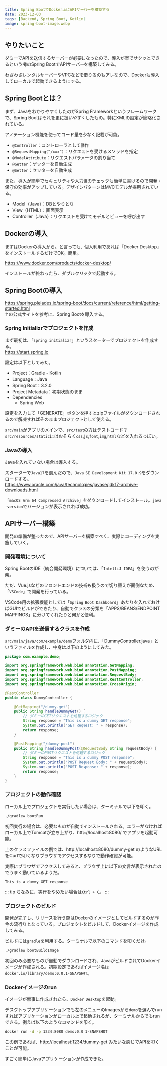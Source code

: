 ```yaml
---
title: Spring BootでDocker上にAPIサーバーを構築する
date: 2023-12-03
tags: [Backend, Spring Boot, Kotlin]
image: spring-boot-image.webp
---
```


## やりたいこと
ダミーでAPIを送信するサーバーが必要になったので、導入が楽でサクッとできるという噂のSpring BootでAPIサーバーを構築してみる。

わざわざレンタルサーバーやVPCなどを借りるのもアレなので、Dockerも導入してローカルで起動できるようにする。


## Spring Bootとは？
まず、JavaをわかりやすくしたのがSpring Frameworkというフレームワークで、Spring Bootはそれを更に扱いやすくしたもの。特にXMLの設定が簡略化されている。

アノテーション機能を使ってコード量を少なく記載が可能。

* `@Controller`：コントローラとして動作
* `@RequestMapping(“/xxx”)`：リクエストを受けるメソッドを指定
* `@ModelAttribute`：リクエストパラメータの割り当て
* `@Getter`：ゲッターを自動生成
* `@Setter`：セッターを自動生成

また、導入が簡単でセキュリティや入力値のチェックも簡単に書けるので開発・保守の効率がアップしている。デザインパターンはMVCモデルが採用されている。

* Model（Java）：DBとやりとり
* View（HTML）：画面表示
* Controller（Java）：リクエストを受けてモデルとビューを呼び出す


## Dockerの導入
まずはDockerの導入から。と言っても、個人利用であれば「Docker Desktop」をインストールするだけでOK。簡単。

https://www.docker.com/products/docker-desktop/

インストールが終わったら、ダブルクリックで起動する。


## Spring Bootの導入
https://spring.pleiades.io/spring-boot/docs/current/reference/html/getting-started.html  
↑の公式サイトを参考に、Spring Bootを導入する。

### Spring Initializrでプロジェクトを作成
まず最初は、「`spring initializr`」というスターターでプロジェクトを作成する。  
https://start.spring.io

設定は以下としてみた。

* Project：Gradle - Kotlin
* Language：Java
* Spring Boot：3.2.0
* Project Metadata：初期状態のまま
* Dependencies
    * Spring Web

設定を入力して「GENERATE」ボタンを押すとzipファイルがダウンロードされるので解凍すればそのままプロジェクトとして使える。

`src/main`がアプリのメインで、`src/test`の方はテストコード？`src/resources/static`にはおそらく`css`,`js`,`font`,`img`,`html`などを入れるっぽい。


### Javaの導入
Javaを入れていない場合は導入する。

スターターで`Java17`を選んだので、`Java SE Development Kit 17.0.9`をダウンロードする。  
https://www.oracle.com/java/technologies/javase/jdk17-archive-downloads.html  

「`macOS Arm 64 Compressed Archive`」をダウンロードしてインストール。`java -version`でバージョンが表示されれば成功。


## APIサーバー構築
開発の準備が整ったので、APIサーバーを構築すべく、実際にコーディングを実施していく。


### 開発環境について
Spring BootのIDE（統合開発環境）については、「`IntelliJ IDEA`」を使うのが楽。

ただ、Vue.jsなどのフロントエンドの技術も扱うので切り替えが面倒なため、「`VSCode`」で開発を行っている。
  
VSCode用の拡張機能としては「`Spring Boot Dashboard`」あたりを入れておけばGUIでビルドができたり、自動でクラスの分類を「APPS/BEANS/ENDPOINT MAPPINGS」に分けてくれたりと何かと便利。


### ダミーのAPIを送信するクラスを作成
`src/main/java/com/example/demo`フォルダ内に、「DummyController.java」というファイルを作成し、中身は以下のようにしてみた。

```java
package com.example.demo;

import org.springframework.web.bind.annotation.GetMapping;
import org.springframework.web.bind.annotation.PostMapping;
import org.springframework.web.bind.annotation.RequestBody;
import org.springframework.web.bind.annotation.RestController;
import org.springframework.web.bind.annotation.CrossOrigin;

@RestController
public class DummyController {

    @GetMapping("/dummy-get")
    public String handleDummyGet() {
        // ダミーのGETリクエストを処理するロジック
        String response = "This is a dummy GET response";
        System.out.println("GET Request: " + response);
        return response;
    }

    @PostMapping("/dummy-post")
    public String handleDummyPost(@RequestBody String requestBody) {
        // ダミーのPOSTリクエストを処理するロジック
        String response = "This is a dummy POST response";
        System.out.println("POST Request Body: " + requestBody);
        System.out.println("POST Response: " + response);
        return response;
    }
}
```


### プロジェクトの動作確認
ローカル上でプロジェクトを実行したい場合は、ターミナルで以下を叩く。

```zsh
./gradlew bootRun
```

初回実行の場合は、必要なものが自動でインストールされる。エラーがなければローカル上でTomcatが立ち上がり、http://localhost:8080/ でアプリを起動可能。
  
上のクラスファイルの例では、http://localhost:8080/dummy-get のようなURLをCurlで叩くなりブラウザでアクセスするなりで動作確認が可能。

実際にブラウザでアクセスしてみると、ブラウザ上に以下の文言が表示されたのでうまく動いているようだ。

```
This is a dummy GET response
```

::: tip
ちなみに、実行をやめたい場合は`Ctrl + C`。
:::


### プロジェクトのビルド
開発が完了し、リリースを行う際はDockerのイメージとしてビルドするのが昨今の流行りとなっている。プロジェクトをビルドして、Dockerイメージを作成してみる。

ビルドには`gradle`を利用する。ターミナルで以下のコマンドを叩くだけ。

```zsh
./gradlew bootBuildImage
```
  
初回のみ必要なものが自動でダウンロードされ、JavaがビルドされてDockerイメージが作成される。初期設定であればイメージ名は`docker.io/library/demo:0.0.1-SNAPSHOT`。


### Dockerイメージのrun
イメージが無事に作成されたら、`Docker Desktop`を起動。

デスクトップアプリケーションでも左のメニューのImagesから`demo`を選んでrunすればアプリケーションがローカル上で起動されるが、ターミナルからでもrunできる。例えば以下のようなコマンドを叩く。

```zsh
docker run -d -p 1234:8080 demo:0.0.1-SNAPSHOT
```

この例であれば、http://localhost:1234/dummy-get みたいな感じでAPIを叩くことが可能。

すごく簡単にJavaアプリケーションが作成できた。
